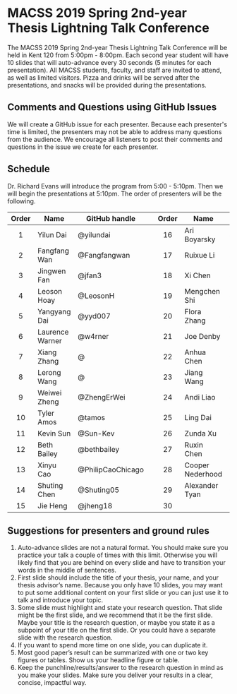# MACSS 2019 Spring 2nd-year Thesis Lightning Talk Conference

The MACSS 2019 Spring 2nd-year Thesis Lightning Talk Conference will be held in Kent 120 from 5:00pm - 8:00pm. Each second year student will have 10 slides that will auto-advance every 30 seconds (5 minutes for each presentation). All MACSS students, faculty, and staff are invited to attend, as well as limited visitors. Pizza and drinks will be served after the presentations, and snacks will be provided during the presentations.

## Comments and Questions using GitHub Issues

We will create a GitHub issue for each presenter. Because each presenter's time is limited, the presenters may not be able to address many questions from the audience. We encourage all listeners to post their comments and questions in the issue we create for each presenter.

## Schedule

Dr. Richard Evans will introduce the program from 5:00 - 5:10pm. Then we will begin the presentations at 5:10pm. The order of presenters will be the following.

| Order | Name            | GitHub handle |     | Order | Name                | GitHub handle |
| :---: | --------------- | ----------------- | --- | :---: | ------------------- | --------------|
| 1     | Yilun Dai       | @yilundai         |     | 16    | Ari Boyarsky     | @ariboyarsky |
| 2     | Fangfang Wan    | @Fangfangwan      |     | 17    | Ruixue Li        | @ruixue-li      |
| 3     | Jingwen Fan     | @jfan3            |     | 18    | Xi Chen          | @            |
| 4     | Leoson Hoay     | @LeosonH          |     | 19    | Mengchen Shi     | @            |
| 5     | Yangyang Dai    | @yyd007           |     | 20    | Flora Zhang      | @xiuyuanzhang |
| 6     | Laurence Warner | @w4rner           |     | 21    | Joe Denby        | @jgdenby   |
| 7     | Xiang Zhang     | @                 |     | 22    | Anhua Chen       | @ChenAnhua   |
| 8     | Lerong Wang     | @                 |     | 23    | Jiang Wang       | @            |
| 9     | Weiwei Zheng    | @ZhengErWei       |     | 24    | Andi Liao        | @liaoandi    |
| 10    | Tyler Amos      | @tamos            |     | 25    | Ling Dai         | @dailing616  |
| 11    | Kevin Sun       | @Sun-Kev          |     | 26    | Zunda Xu         | @zundaxu      |
| 12    | Beth Bailey     | @bethbailey       |     | 27    | Ruxin Chen       | @RuxinChen   |
| 13    | Xinyu Cao       | @PhilipCaoChicago |     | 28    | Cooper Nederhood | @CooperNederhood |
| 14    | Shuting Chen    | @Shuting05        |     | 29    | Alexander Tyan   | @AlexanderTyan            |
| 15    | Jie Heng        | @jheng18          |     | 30    |                  |     |


## Suggestions for presenters and ground rules

1. Auto-advance slides are not a natural format. You should make sure you practice your talk a couple of times with this limit. Otherwise you will likely find that you are behind on every slide and have to transition your words in the middle of sentences.
2. First slide should include the title of your thesis, your name, and your thesis advisor’s name. Because you only have 10 slides, you may want to put some additional content on your first slide or you can just use it to talk and introduce your topic.
3. Some slide must highlight and state your research question. That slide might be the first slide, and we recommend that it be the first slide. Maybe your title is the research question, or maybe you state it as a subpoint of your title on the first slide. Or you could have a separate slide with the research question.
4. If you want to spend more time on one slide, you can duplicate it.
5. Most good paper’s result can be summarized with one or two key figures or tables. Show us your headline figure or table.
6. Keep the punchline/results/answer to the research question in mind as you make your slides. Make sure you deliver your results in a clear, concise, impactful way.
